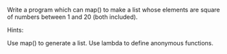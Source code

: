 Write a program which can map() to make a list whose elements are square of numbers between 1 and 20 (both included).

Hints:

Use map() to generate a list. Use lambda to define anonymous functions.
